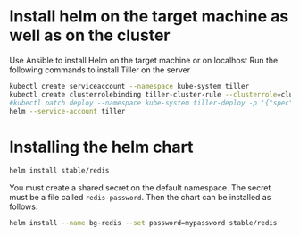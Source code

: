 # Install helm on the target machine as well as on the cluster
Use Ansible to install Helm on the target machine or on localhost
Run the following commands to install Tiller on the server
```bash
kubectl create serviceaccount --namespace kube-system tiller
kubectl create clusterrolebinding tiller-cluster-rule --clusterrole=cluster-admin --serviceaccount=kube-system:tiller
#kubectl patch deploy --namespace kube-system tiller-deploy -p '{"spec":{"template":{"spec":{"serviceAccount":"tiller"}}}}'
helm --service-account tiller
```

# Installing the helm chart

```bash
helm install stable/redis
```

You must create a shared secret on the default namespace. The secret must be a file called `redis-password`. Then the chart can be installed as follows:

```bash
helm install --name bg-redis --set password=mypassword stable/redis
```

